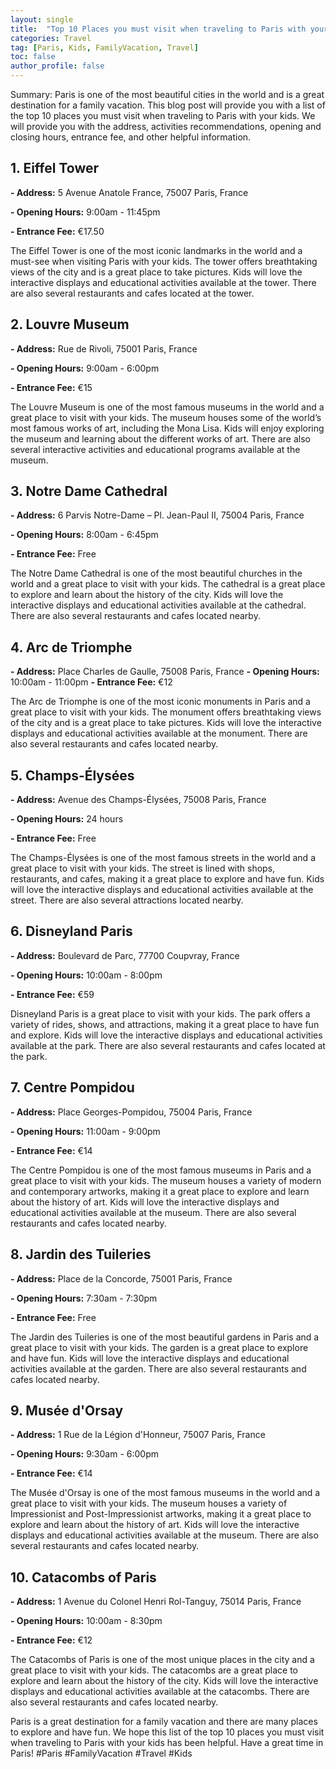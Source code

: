 ```yaml
---
layout: single
title:  "Top 10 Places you must visit when traveling to Paris with your kids"
categories: Travel
tag: [Paris, Kids, FamilyVacation, Travel]
toc: false
author_profile: false
---
```

Summary: Paris is one of the most beautiful cities in the world and is a great destination for a family vacation. This blog post will provide you with a list of the top 10 places you must visit when traveling to Paris with your kids. We will provide you with the address, activities recommendations, opening and closing hours, entrance fee, and other helpful information. 

## 1. Eiffel Tower

**- Address:** 5 Avenue Anatole France, 75007 Paris, France 

**- Opening Hours:** 9:00am - 11:45pm 

**- Entrance Fee:** €17.50 

The Eiffel Tower is one of the most iconic landmarks in the world and a must-see when visiting Paris with your kids. The tower offers breathtaking views of the city and is a great place to take pictures. Kids will love the interactive displays and educational activities available at the tower. There are also several restaurants and cafes located at the tower. 

## 2. Louvre Museum

**- Address:** Rue de Rivoli, 75001 Paris, France 

**- Opening Hours:** 9:00am - 6:00pm 

**- Entrance Fee:** €15 

The Louvre Museum is one of the most famous museums in the world and a great place to visit with your kids. The museum houses some of the world’s most famous works of art, including the Mona Lisa. Kids will enjoy exploring the museum and learning about the different works of art. There are also several interactive activities and educational programs available at the museum. 

## 3. Notre Dame Cathedral

**- Address:** 6 Parvis Notre-Dame – Pl. Jean-Paul II, 75004 Paris, France 

**- Opening Hours:** 8:00am - 6:45pm 

**- Entrance Fee:** Free 

The Notre Dame Cathedral is one of the most beautiful churches in the world and a great place to visit with your kids. The cathedral is a great place to explore and learn about the history of the city. Kids will love the interactive displays and educational activities available at the cathedral. There are also several restaurants and cafes located nearby. 

## 4. Arc de Triomphe

**- Address:** Place Charles de Gaulle, 75008 Paris, France 
**- Opening Hours:** 10:00am - 11:00pm 
**- Entrance Fee:** €12 

The Arc de Triomphe is one of the most iconic monuments in Paris and a great place to visit with your kids. The monument offers breathtaking views of the city and is a great place to take pictures. Kids will love the interactive displays and educational activities available at the monument. There are also several restaurants and cafes located nearby. 

## 5. Champs-Élysées

**- Address:** Avenue des Champs-Élysées, 75008 Paris, France 

**- Opening Hours:** 24 hours 

**- Entrance Fee:** Free 

The Champs-Élysées is one of the most famous streets in the world and a great place to visit with your kids. The street is lined with shops, restaurants, and cafes, making it a great place to explore and have fun. Kids will love the interactive displays and educational activities available at the street. There are also several attractions located nearby. 

## 6. Disneyland Paris

**- Address:** Boulevard de Parc, 77700 Coupvray, France 

**- Opening Hours:** 10:00am - 8:00pm 

**- Entrance Fee:** €59 

Disneyland Paris is a great place to visit with your kids. The park offers a variety of rides, shows, and attractions, making it a great place to have fun and explore. Kids will love the interactive displays and educational activities available at the park. There are also several restaurants and cafes located at the park. 

## 7. Centre Pompidou

**- Address:** Place Georges-Pompidou, 75004 Paris, France 

**- Opening Hours:** 11:00am - 9:00pm 

**- Entrance Fee:** €14 

The Centre Pompidou is one of the most famous museums in Paris and a great place to visit with your kids. The museum houses a variety of modern and contemporary artworks, making it a great place to explore and learn about the history of art. Kids will love the interactive displays and educational activities available at the museum. There are also several restaurants and cafes located nearby. 

## 8. Jardin des Tuileries

**- Address:** Place de la Concorde, 75001 Paris, France 

**- Opening Hours:** 7:30am - 7:30pm 

**- Entrance Fee:** Free 

The Jardin des Tuileries is one of the most beautiful gardens in Paris and a great place to visit with your kids. The garden is a great place to explore and have fun. Kids will love the interactive displays and educational activities available at the garden. There are also several restaurants and cafes located nearby. 

## 9. Musée d'Orsay

**- Address:** 1 Rue de la Légion d'Honneur, 75007 Paris, France 

**- Opening Hours:** 9:30am - 6:00pm 

**- Entrance Fee:** €14 

The Musée d'Orsay is one of the most famous museums in the world and a great place to visit with your kids. The museum houses a variety of Impressionist and Post-Impressionist artworks, making it a great place to explore and learn about the history of art. Kids will love the interactive displays and educational activities available at the museum. There are also several restaurants and cafes located nearby. 

## 10. Catacombs of Paris

**- Address:** 1 Avenue du Colonel Henri Rol-Tanguy, 75014 Paris, France 

**- Opening Hours:** 10:00am - 8:30pm 

**- Entrance Fee:** €12 

The Catacombs of Paris is one of the most unique places in the city and a great place to visit with your kids. The catacombs are a great place to explore and learn about the history of the city. Kids will love the interactive displays and educational activities available at the catacombs. There are also several restaurants and cafes located nearby. 

Paris is a great destination for a family vacation and there are many places to explore and have fun. We hope this list of the top 10 places you must visit when traveling to Paris with your kids has been helpful. Have a great time in Paris! #Paris #FamilyVacation #Travel #Kids
